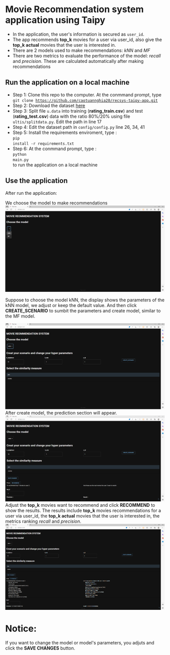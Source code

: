 # Movie Recommendation system application using Taipy
- In the application, the user's information is secured as `user_id`.
- The app recommends **top_k** movies for a user via user_id, also give the **top_k actual** movies that the user is interested in.
- There are 2 models used to make recommendations: *kNN* and *MF*
- There are two metrics to evaluate the performance of the model: *recall* and *precision*. These are calculated automatically after making recommendations

## Run the application on a local machine
- Step 1: Clone this repo to the computer.
At the conmmand prompt, type <br/>
<code>git clone https://github.com/caotuannghia20/recsys-taipy-app.git </code>
 - Step 2: Download the dataset [here](https://grouplens.org/datasets/movielens/100k/)
 - Step 3: Split file `u.data` into training (**rating_train.csv**) and test (**rating_test.csv**) data with the ratio 80%/20% using file `ultis/splitdata.py`. Edit the path in line 17
 - Step 4: Edit the dataset path in `config/config.py` line 26, 34, 41
 - Step 5: Install the requirements enviroment, type : <br/>
 <code>pip install -r requirements.txt </code>
 - Step 6: At the conmmand prompt, type : <br/>
 <code>python main.py</code> <br/> to run the application on a local machine
## Use the application
After run the application:

 We choose the model to make recommendations
![Choose the model to make recommendations](image/demo1.png )

Suppose to choose the model kNN, the display shows the parameters of the kNN model, we adjust or keep the default value. And then click **CREATE_SCENARIO** to sumbit the parameters and create model, 
similar to the MF model.

![Adjust the parameters](image/demo2.png )
After create model, the prediction section will appear.
![The prediction section](image/demo3.png )
Adjust the **top_k** movies want to recommend and click **RECOMMEND** to show the results. The results include **top_k** movies recommendations for a user via user_id, the **top_k actual** movies that the user is interested in, the metrics ranking *recall* and *precision*.
![Results](image/demo4.png )

# Notice:
If you want to change the model or model's parameters, you adjuts and click the **SAVE CHANGES** button.